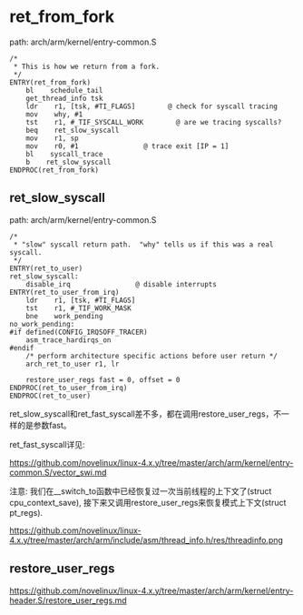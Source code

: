 ret_from_fork
========================================

path: arch/arm/kernel/entry-common.S
```
/*
 * This is how we return from a fork.
 */
ENTRY(ret_from_fork)
    bl    schedule_tail
    get_thread_info tsk
    ldr    r1, [tsk, #TI_FLAGS]        @ check for syscall tracing
    mov    why, #1
    tst    r1, #_TIF_SYSCALL_WORK        @ are we tracing syscalls?
    beq    ret_slow_syscall
    mov    r1, sp
    mov    r0, #1                @ trace exit [IP = 1]
    bl    syscall_trace
    b    ret_slow_syscall
ENDPROC(ret_from_fork)
```

ret_slow_syscall
----------------------------------------

path: arch/arm/kernel/entry-common.S
```
/*
 * "slow" syscall return path.  "why" tells us if this was a real syscall.
 */
ENTRY(ret_to_user)
ret_slow_syscall:
    disable_irq                @ disable interrupts
ENTRY(ret_to_user_from_irq)
    ldr    r1, [tsk, #TI_FLAGS]
    tst    r1, #_TIF_WORK_MASK
    bne    work_pending
no_work_pending:
#if defined(CONFIG_IRQSOFF_TRACER)
    asm_trace_hardirqs_on
#endif
    /* perform architecture specific actions before user return */
    arch_ret_to_user r1, lr

    restore_user_regs fast = 0, offset = 0
ENDPROC(ret_to_user_from_irq)
ENDPROC(ret_to_user)
```

ret_slow_syscall和ret_fast_syscall差不多，都在调用restore_user_regs，不一样的是参数fast。

ret_fast_syscall详见:

https://github.com/novelinux/linux-4.x.y/tree/master/arch/arm/kernel/entry-common.S/vector_swi.md

注意: 我们在__switch_to函数中已经恢复过一次当前线程的上下文了(struct cpu_context_save),
接下来又调用restore_user_regs来恢复模式上下文(struct pt_regs).

https://github.com/novelinux/linux-4.x.y/tree/master/arch/arm/include/asm/thread_info.h/res/threadinfo.png

restore_user_regs
----------------------------------------

https://github.com/novelinux/linux-4.x.y/tree/master/arch/arm/kernel/entry-header.S/restore_user_regs.md
